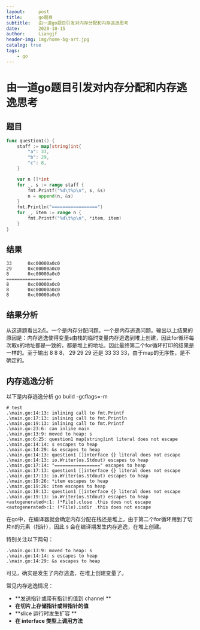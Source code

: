 ```yaml
---
layout:     post                  
title:      go题目
subtitle:   由一道go题目引发对内存分配和内存逃逸思考
date:       2020-10-15
author:     Liangjf
header-img: img/home-bg-art.jpg
catalog: true                      
tags:                       
    - go
---
```



# 由一道go题目引发对内存分配和内存逃逸思考

## 题目

```go
func question1() {
	staff := map[string]int{
		"a": 33,
		"b": 29,
		"c": 8,
	}

	var n []*int
	for _, s := range staff {
		fmt.Printf("%d\t%p\n", s, &s)
		n = append(n, &s)
	}
	fmt.Println("=================")
	for _, item := range n {
		fmt.Printf("%d\t%p\n", *item, item)
	}
}
```

## 结果

```shell
33      0xc00000a0c0
29      0xc00000a0c0
8       0xc00000a0c0
=================
8       0xc00000a0c0
8       0xc00000a0c0
8       0xc00000a0c0
```

## 结果分析
从这道题看出2点。一个是内存分配问题。一个是内存逃逸问题。输出以上结果的原因是：内存逃逸使得变量s由栈的临时变量内存逃逸到堆上创建，因此for循环每次取s的地址都是一致的，都是堆上的地址。因此最终第二个for循环打印的结果是一样的。至于输出 8 8 8， 29 29 29 还是 33 33 33，由于map的无序性，是不确定的。

## 内存逃逸分析
以下是内存逃逸分析 go build -gcflags=-m

```shell
# test
.\main.go:14:13: inlining call to fmt.Printf
.\main.go:17:13: inlining call to fmt.Println
.\main.go:19:13: inlining call to fmt.Printf
.\main.go:23:6: can inline main
.\main.go:13:9: moved to heap: s
.\main.go:6:25: question1 map[string]int literal does not escape
.\main.go:14:14: s escapes to heap
.\main.go:14:29: &s escapes to heap
.\main.go:14:13: question1 []interface {} literal does not escape
.\main.go:14:13: io.Writer(os.Stdout) escapes to heap
.\main.go:17:14: "=================" escapes to heap
.\main.go:17:13: question1 []interface {} literal does not escape
.\main.go:17:13: io.Writer(os.Stdout) escapes to heap
.\main.go:19:26: *item escapes to heap
.\main.go:19:26: item escapes to heap
.\main.go:19:13: question1 []interface {} literal does not escape
.\main.go:19:13: io.Writer(os.Stdout) escapes to heap
<autogenerated>:1: (*File).close .this does not escape
<autogenerated>:1: (*File).isdir .this does not escape
```

在go中，在编译器就会确定内存分配在栈还是堆上，由于第二个for循环用到了切片n的元素（指针），因此 s 会在编译期发生内存逃逸，在堆上创建。

特别关注以下两句：

```shell
.\main.go:13:9: moved to heap: s
.\main.go:14:14: s escapes to heap
.\main.go:14:29: &s escapes to heap
```
可见，确实是发生了内存逃逸，在堆上创建变量了。

常见内存逃逸情况：

- **发送指针或带有指针的值到 channel **
- **在切片上存储指针或带指针的值**
- **slice 运行时发生扩容 **
- **在 interface 类型上调用方法**
